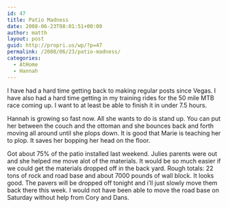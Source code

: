 ```yaml
---
id: 47
title: Patio Madness
date: 2008-06-23T08:01:51+00:00
author: matth
layout: post
guid: http://propri.us/wp/?p=47
permalink: /2008/06/23/patio-madness/
categories:
  - AtHome
  - Hannah
---
```

I have had a hard time getting back to making regular posts since Vegas. I have also had a hard time getting in my training rides for the 50 mile MTB race coming up. I want to at least be able to finish it in under 7.5 hours.

Hannah is growing so fast now. All she wants to do is stand up. You can put her between the couch and the ottoman and she bounces back and forth moving all around until she plops down. It is good that Marie is teaching her to plop. It saves her bopping her head on the floor.

Got about 75% of the patio installed last weekend. Julies parents were out and she helped me move alot of the materials. It would be so much easier if we could get the materials dropped off in the back yard. Rough totals: 22 tons of rock and road base and about 7000 pounds of wall block. It looks good. The pavers will be dropped off tonight and i&#8217;ll just slowly move them back there this week. I would not have been able to move the road base on Saturday without help from Cory and Dans.